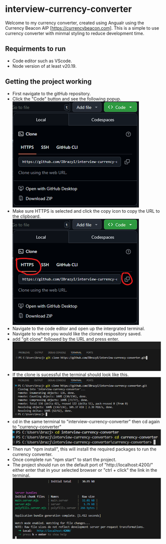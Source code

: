 # interview-currency-converter
Welcome to my currency converter, created using Angualr using the Currency Beacon AIP [https://currencybeacon.com].
This is a simple to use currency converter with minmal styling to reduce development time.

## Requirments to run
- Code editor such as VScode.
- Node version of at least v20.19.

## Getting the project working
- First navigate to the gitHub repository.
- Click the "Code" button and see the following popup.
![alt text](read-me-step-1.png)
- Make sure HTTPS is selected and click the copy icon to copy the URL to the clipboard.
![alt text](read-me-step-2.png)
- Navigate to the code editor and open up the intergrated terminal.
- Navigate to where you would like the cloned respository saved.
- add "git clone" followed by the URL and press enter.
![alt text](read-me-step-3.png)
- If the clone is sucessful the terminal should look like this.
![alt text](read-me-step-4.png)
- cd in the same terminal to "interview-currency-converter" then cd again to "currency-converter"
![alt text](read-me-step-5.png)
- Then run "npm install", this will install the required packages to run the currency converter.
- Once complete run "npm start" to start the project.
- The project should run on the default port of "http://localhost:4200/" either enter that in your selected browser or "ctrl + click" the link in the terminal.
![alt text](read-me-step-6.png)
